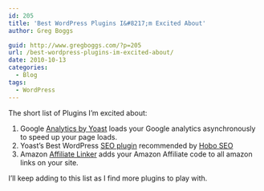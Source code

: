 ```yaml
---
id: 205
title: 'Best WordPress Plugins I&#8217;m Excited About'
author: Greg Boggs

guid: http://www.gregboggs.com/?p=205
url: /best-wordpress-plugins-im-excited-about/
date: 2010-10-13
categories:
  - Blog
tags:
  - WordPress
---
```

The short list of Plugins I&#8217;m excited about:

  1. Google [Analytics by Yoast][1] loads your Google analytics asynchronously to speed up your page loads.
  2. Yoast&#8217;s Best WordPress [SEO plugin][2] recommended by [Hobo SEO][3]
  3. Amazon [Affiliate Linker][4] adds your Amazon Affiliate code to all amazon links on your site.

I&#8217;ll keep adding to this list as I find more plugins to play with.

 [1]: http://yoast.com/wordpress/google-analytics/
 [2]: http://yoast.com/wordpress/seo/
 [3]: http://www.hobo-web.co.uk/seo-blog/index.php/the-best-wordpress-seo-plugin/
 [4]: http://http://yoast.com/wordpress/amazon-auto-link/